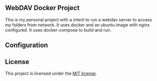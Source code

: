 ## WebDAV Docker Project

This is my personal project with a intent to run a webdav server to access my folders from network. It uses docker and an ubuntu image with nginx configured. It uses docker-compose to build and run.

## Configuration



## License

This project is licensed under the [MIT license](https://opensource.org/licenses/MIT).